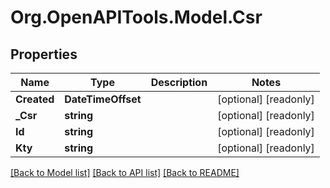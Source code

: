# Org.OpenAPITools.Model.Csr

## Properties

Name | Type | Description | Notes
------------ | ------------- | ------------- | -------------
**Created** | **DateTimeOffset** |  | [optional] [readonly] 
**_Csr** | **string** |  | [optional] [readonly] 
**Id** | **string** |  | [optional] [readonly] 
**Kty** | **string** |  | [optional] [readonly] 

[[Back to Model list]](../README.md#documentation-for-models) [[Back to API list]](../README.md#documentation-for-api-endpoints) [[Back to README]](../README.md)

